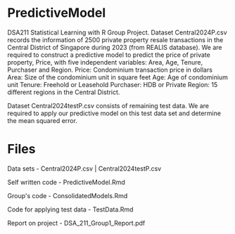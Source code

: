 # PredictiveModel
DSA211 Statistical Learning with R Group Project.
Dataset Central2024P.csv records the information of 2500 private property resale transactions in the Central District of Singapore during 2023 (from REALIS database).
We are required to construct a predictive model to predict the price of private property, Price, with five independent variables: Area, Age, Tenure, Purchaser and Region.
Price: Condominium transaction price in dollars
Area: Size of the condominium unit in square feet
Age: Age of condominium unit
Tenure: Freehold or Leasehold
Purchaser: HDB or Private
Region: 15 different regions in the Central District.

Dataset Central2024testP.csv consists of remaining test data. We are required to apply our predictive model on this test data set and determine the mean squared error.

# Files
Data sets - Central2024P.csv | Central2024testP.csv

Self written code - PredictiveModel.Rmd

Group's code - ConsolidatedModels.Rmd

Code for applying test data - TestData.Rmd

Report on project - DSA_211_Group1_Report.pdf
